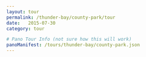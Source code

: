 ```yaml
---
layout: tour
permalink: /thunder-bay/county-park/tour
date:   2015-07-30
category: tour

# Pano Tour Info (not sure how this will work)
panoManifest: /tours/thunder-bay/county-park.json
---
```

